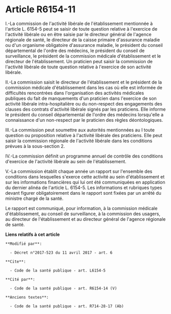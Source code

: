 # Article R6154-11

I.-La commission de l'activité libérale de l'établissement mentionnée à l'article L. 6154-5 peut se saisir de toute question
relative à l'exercice de l'activité libérale ou en être saisie par le directeur général de l'agence régionale de santé, le
directeur de la caisse primaire d'assurance maladie ou d'un organisme obligatoire d'assurance maladie, le président du
conseil départemental de l'ordre des médecins, le président du conseil de surveillance, le président de la commission
médicale d'établissement et le directeur de l'établissement. Un praticien peut saisir la commission de l'activité libérale de
toute question relative à l'exercice de son activité libérale. 

II.-La commission saisit le directeur de l'établissement et le président de la commission médicale d'établissement dans les
cas où elle est informée de difficultés rencontrées dans l'organisation des activités médicales publiques du fait de
manquements d'un praticien dans l'exercice de son activité libérale intra-hospitalière ou du non-respect des engagements des
clauses des contrats d'activité libérale signés par les praticiens. Elle informe le président du conseil départemental de
l'ordre des médecins lorsqu'elle a connaissance d'un non-respect par le praticien des règles déontologiques. 

III.-La commission peut soumettre aux autorités mentionnées au I toute question ou proposition relative à l'activité libérale
des praticiens. Elle peut saisir la commission régionale de l'activité libérale dans les conditions prévues à la sous-section
2. 

IV.-La commission définit un programme annuel de contrôle des conditions d'exercice de l'activité libérale au sein de
l'établissement. 

V.-La commission établit chaque année un rapport sur l'ensemble des conditions dans lesquelles s'exerce cette activité au
sein d'établissement et sur les informations financières qui lui ont été communiquées en application du dernier alinéa de
l'article L. 6154-5. Les informations et rubriques types devant figurer obligatoirement dans le rapport sont fixées par un
arrêté du ministre chargé de la santé. 

Le rapport est communiqué, pour information, à la commission médicale d'établissement, au conseil de surveillance, à la
commission des usagers, au directeur de l'établissement et au directeur général de l'agence régionale de santé.

**Liens relatifs à cet article**

	**Modifié par**:

	  - Décret n°2017-523 du 11 avril 2017 - art. 6

	**Cite**:

	  - Code de la santé publique - art. L6154-5

	**Cité par**:

	  - Code de la santé publique - art. R6154-14 (V)

	**Anciens textes**:

	  - Code de la santé publique - art. R714-28-17 (Ab)
